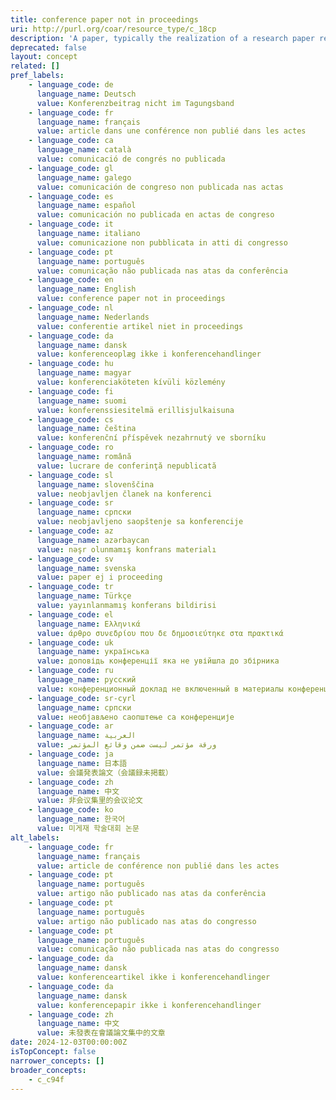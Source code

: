 ```yaml
---
title: conference paper not in proceedings
uri: http://purl.org/coar/resource_type/c_18cp
description: 'A paper, typically the realization of a research paper reporting original research findings. Use this label when the paper is not published in a proceeding. [Source: Adapted from http://purl.org/spar/fabio/ConferencePaper]'
deprecated: false
layout: concept
related: []
pref_labels:
    - language_code: de
      language_name: Deutsch
      value: Konferenzbeitrag nicht im Tagungsband
    - language_code: fr
      language_name: français
      value: article dans une conférence non publié dans les actes
    - language_code: ca
      language_name: català
      value: comunicació de congrés no publicada
    - language_code: gl
      language_name: galego
      value: comunicación de congreso non publicada nas actas
    - language_code: es
      language_name: español
      value: comunicación no publicada en actas de congreso
    - language_code: it
      language_name: italiano
      value: comunicazione non pubblicata in atti di congresso
    - language_code: pt
      language_name: português
      value: comunicação não publicada nas atas da conferência
    - language_code: en
      language_name: English
      value: conference paper not in proceedings
    - language_code: nl
      language_name: Nederlands
      value: conferentie artikel niet in proceedings
    - language_code: da
      language_name: dansk
      value: konferenceoplæg ikke i konferencehandlinger
    - language_code: hu
      language_name: magyar
      value: konferenciaköteten kívüli közlemény
    - language_code: fi
      language_name: suomi
      value: konferenssiesitelmä erillisjulkaisuna
    - language_code: cs
      language_name: čeština
      value: konferenční příspěvek nezahrnutý ve sborníku
    - language_code: ro
      language_name: română
      value: lucrare de conferinţă nepublicată
    - language_code: sl
      language_name: slovenščina
      value: neobjavljen članek na konferenci
    - language_code: sr
      language_name: српски
      value: neobjavljeno saopštenje sa konferencije
    - language_code: az
      language_name: azərbaycan
      value: nəşr olunmamış konfrans materialı
    - language_code: sv
      language_name: svenska
      value: paper ej i proceeding
    - language_code: tr
      language_name: Türkçe
      value: yayınlanmamış konferans bildirisi
    - language_code: el
      language_name: Ελληνικά
      value: άρθρο συνεδρίου που δε δημοσιεύτηκε στα πρακτικά
    - language_code: uk
      language_name: українська
      value: доповідь конференції яка не увійшла до збірника
    - language_code: ru
      language_name: русский
      value: конференционный доклад не включенный в материалы конференции
    - language_code: sr-cyrl
      language_name: српски
      value: необјављено саопштење са конференције
    - language_code: ar
      language_name: العربية
      value: ورقة مؤتمر ليست ضمن وقائع المؤتمر
    - language_code: ja
      language_name: 日本語
      value: 会議発表論文（会議録未掲載）
    - language_code: zh
      language_name: 中文
      value: 非会议集里的会议论文
    - language_code: ko
      language_name: 한국어
      value: 미게재 학술대회 논문
alt_labels:
    - language_code: fr
      language_name: français
      value: article de conférence non publié dans les actes
    - language_code: pt
      language_name: português
      value: artigo não publicado nas atas da conferência
    - language_code: pt
      language_name: português
      value: artigo não publicado nas atas do congresso
    - language_code: pt
      language_name: português
      value: comunicação não publicada nas atas do congresso
    - language_code: da
      language_name: dansk
      value: konferenceartikel ikke i konferencehandlinger
    - language_code: da
      language_name: dansk
      value: konferencepapir ikke i konferencehandlinger
    - language_code: zh
      language_name: 中文
      value: 未發表在會議論文集中的文章
date: 2024-12-03T00:00:00Z
isTopConcept: false
narrower_concepts: []
broader_concepts:
    - c_c94f
---
```


